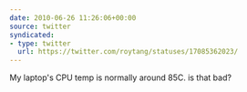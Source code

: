 ```yaml
---
date: 2010-06-26 11:26:06+00:00
source: twitter
syndicated:
- type: twitter
  url: https://twitter.com/roytang/statuses/17085362023/
---
```


My laptop's CPU temp is normally around 85C. is that bad?